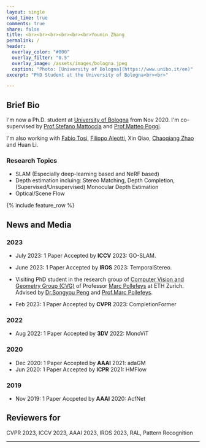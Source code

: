 ```yaml
---
layout: single
read_time: true
comments: true
share: false
title: <br><br><br><br><br><br>Youmin Zhang
permalink: /
header:
  overlay_color: "#000"
  overlay_filter: "0.5"
  overlay_image: /assets/images/bologna.jpeg
  caption: "Photo: [University of Bologna](https://www.unibo.it/en)"
excerpt: "PhD Student at the University of Bologna<br><br>"

---
```


## Brief Bio

I'm now a Ph.D. student at [University of Bologna](https://www.unibo.it/en) from Nov 2020. I'm co-supervised by [Prof.Stefano Mattoccia](http://vision.deis.unibo.it/~smatt/Site/Home.html) and [Prof.Matteo Poggi](https://mattpoggi.github.io/).

I'm also working with [Fabio Tosi](https://fabiotosi92.github.io/), [Filippo Aleotti](https://filippoaleotti.github.io/website/), Xin Qiao, [Chaoqiang Zhao](https://zxcqlf.github.io/) and Huan Li.

### Research Topics

* SLAM (Especially deep-learning based and NeRF based)
* Depth estimation incluing: Stereo Matching, Depth Completion, (Supervised/Unsupervised) Monocular Depth Estimation
* Optical/Scene Flow

<div id='featured'></div>

{% include feature_row %}

## News and Media

### 2023

* July 2023: 1 Paper Accepted by **ICCV** 2023: GO-SLAM.

* June 2023: 1 Paper Accepted by **IROS** 2023: TemporalStereo.

* Visiting PhD student in the research group of [Computer Vision and Geometry Group (CVG)](http://www.cvg.ethz.ch/index.php) of Professor [Marc Pollefeys](https://people.inf.ethz.ch/pomarc/) at ETH Zurich. Advised by [Dr.Songyou Peng](https://pengsongyou.github.io/) and [Prof.Marc Pollefeys](https://people.inf.ethz.ch/pomarc/).

* Feb 2023: 1 Paper Accepted by **CVPR** 2023: CompletionFormer

### 2022

* Aug 2022: 1 Paper Accepted by **3DV** 2022: MonoViT

### 2020

* Dec 2020: 1 Paper Accepted by **AAAI** 2021: adaGM
* Jun 2020: 1 Paper Accepted by **ICPR** 2021: HMFlow

### 2019

* Nov 2019: 1 Paper Accpeted by **AAAI** 2020: AcfNet

## Reviewers for

CVPR 2023, ICCV 2023, AAAI 2023, IROS 2023, RAL,  Pattern Recognition

---
